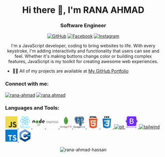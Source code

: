 <h1 align="center">Hi there 👋, I'm RANA AHMAD</h1>
<h3 align="center">Software Engineer</h3>
<p align="center">
  <a href="https://github.com/Rana-Ahmad-Hassan"><img src="https://img.shields.io/github/followers/Rana-Ahmad-Hassan?label=Follow&style=social" alt="GitHub"></a>
  <a href="https://fb.com/rana-ahmad"><img src="https://img.shields.io/badge/Facebook-1877F2?style=flat&logo=facebook&logoColor=white" alt="Facebook"></a>
  <a href="https://instagram.com/rana_ahmad"><img src="https://img.shields.io/badge/Instagram-E4405F?style=flat&logo=instagram&logoColor=white" alt="Instagram"></a>
</p>

<p align="center">I'm a JavaScript developer, coding to bring websites to life. With every keystroke, I'm adding interactivity and functionality that users can see and feel. Whether it's making buttons change color or building complex features, JavaScript is my toolkit for creating awesome web experiences.</p>

- 👨‍💻 All of my projects are available at [My GitHub Portfolio](https://github.com/Rana-Ahmad-Hassan)

<h3 align="left">Connect with me:</h3>
<p align="left">
  <a href="https://fb.com/rana-ahmad" target="blank"><img align="center" src="https://img.shields.io/badge/Facebook-1877F2?style=flat&logo=facebook&logoColor=white" alt="rana-ahmad" /></a>
  <a href="https://instagram.com/rana_ahmad" target="blank"><img align="center" src="https://img.shields.io/badge/Instagram-E4405F?style=flat&logo=instagram&logoColor=white" alt="rana ahmad" /></a>
</p>

<h3 align="left">Languages and Tools:</h3>
<p align="left">
  <a href="https://developer.mozilla.org/en-US/docs/Web/JavaScript" target="_blank" rel="noreferrer"> 
    <img src="https://raw.githubusercontent.com/devicons/devicon/master/icons/javascript/javascript-original.svg" alt="javascript" width="40" height="40"/> 
  </a>
  <a href="https://reactjs.org/" target="_blank" rel="noreferrer"> 
    <img src="https://raw.githubusercontent.com/devicons/devicon/master/icons/react/react-original-wordmark.svg" alt="react" width="40" height="40"/> 
  </a>
  <a href="https://nodejs.org/" target="_blank" rel="noreferrer">
    <img src="https://raw.githubusercontent.com/devicons/devicon/master/icons/nodejs/nodejs-original-wordmark.svg" alt="nodejs" width="40" height="40"/>
  </a>
  <a href="https://expressjs.com/" target="_blank" rel="noreferrer">
    <img src="https://raw.githubusercontent.com/devicons/devicon/master/icons/express/express-original-wordmark.svg" alt="express" width="40" height="40"/>
  </a>
  <a href="https://www.mongodb.com/" target="_blank" rel="noreferrer">
    <img src="https://raw.githubusercontent.com/devicons/devicon/master/icons/mongodb/mongodb-original-wordmark.svg" alt="mongodb" width="40" height="40"/>
  </a>
  <a href="https://www.postgresql.org/" target="_blank" rel="noreferrer">
    <img src="https://raw.githubusercontent.com/devicons/devicon/master/icons/postgresql/postgresql-original-wordmark.svg" alt="postgresql" width="40" height="40"/>
  </a>
  <a href="https://www.w3.org/html/" target="_blank" rel="noreferrer"> 
    <img src="https://raw.githubusercontent.com/devicons/devicon/master/icons/html5/html5-original-wordmark.svg" alt="html5" width="40" height="40"/> 
  </a>
  <a href="https://www.w3schools.com/css/" target="_blank" rel="noreferrer"> 
    <img src="https://raw.githubusercontent.com/devicons/devicon/master/icons/css3/css3-original-wordmark.svg" alt="css3" width="40" height="40"/> 
  </a> 
  <a href="https://git-scm.com/" target="_blank" rel="noreferrer"> 
    <img src="https://www.vectorlogo.zone/logos/git-scm/git-scm-icon.svg" alt="git" width="40" height="40"/> 
  </a> 
  <a href="https://getbootstrap.com" target="_blank" rel="noreferrer"> 
    <img src="https://raw.githubusercontent.com/devicons/devicon/master/icons/bootstrap/bootstrap-plain-wordmark.svg" alt="bootstrap" width="40" height="40"/> 
  </a>
  <a href="https://tailwindcss.com/" target="_blank" rel="noreferrer"> 
    <img src="https://www.vectorlogo.zone/logos/tailwindcss/tailwindcss-icon.svg" alt="tailwind" width="40" height="40"/> 
  </a> 
  <a href="https://www.typescriptlang.org/" target="_blank" rel="noreferrer">
    <img src="https://raw.githubusercontent.com/devicons/devicon/master/icons/typescript/typescript-original.svg" alt="typescript" width="40" height="40"/>
  </a>
  <a href="https://www.w3schools.com/cpp/" target="_blank" rel="noreferrer"> 
    <img src="https://raw.githubusercontent.com/devicons/devicon/master/icons/cplusplus/cplusplus-original.svg" alt="cplusplus" width="40" height="40"/> 
  </a> 
</p>

<p align="center"><img src="https://github-readme-stats.vercel.app/api/top-langs?username=rana-ahmad-hassan&show_icons=true&locale=en&layout=compact" alt="rana-ahmad-hassan" /></p>
